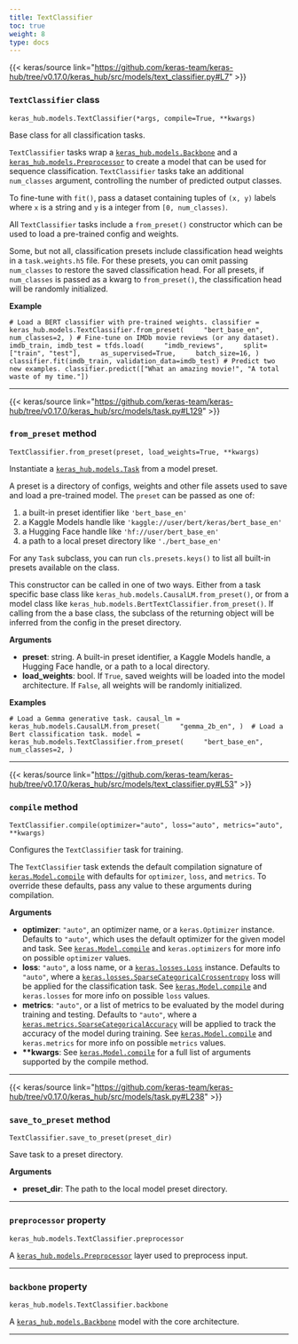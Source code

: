 ```yaml
---
title: TextClassifier
toc: true
weight: 8
type: docs
---
```


{{< keras/source link="https://github.com/keras-team/keras-hub/tree/v0.17.0/keras_hub/src/models/text_classifier.py#L7" >}}

### `TextClassifier` class

`keras_hub.models.TextClassifier(*args, compile=True, **kwargs)`

Base class for all classification tasks.

`TextClassifier` tasks wrap a [`keras_hub.models.Backbone`](/api/keras_hub/base_classes/backbone#backbone-class) and a [`keras_hub.models.Preprocessor`](/api/keras_hub/base_classes/preprocessor#preprocessor-class) to create a model that can be used for sequence classification. `TextClassifier` tasks take an additional `num_classes` argument, controlling the number of predicted output classes.

To fine-tune with `fit()`, pass a dataset containing tuples of `(x, y)` labels where `x` is a string and `y` is a integer from `[0, num_classes)`.

All `TextClassifier` tasks include a `from_preset()` constructor which can be used to load a pre-trained config and weights.

Some, but not all, classification presets include classification head weights in a `task.weights.h5` file. For these presets, you can omit passing `num_classes` to restore the saved classification head. For all presets, if `num_classes` is passed as a kwarg to `from_preset()`, the classification head will be randomly initialized.

**Example**

`# Load a BERT classifier with pre-trained weights. classifier = keras_hub.models.TextClassifier.from_preset(     "bert_base_en",     num_classes=2, ) # Fine-tune on IMDb movie reviews (or any dataset). imdb_train, imdb_test = tfds.load(     "imdb_reviews",     split=["train", "test"],     as_supervised=True,     batch_size=16, ) classifier.fit(imdb_train, validation_data=imdb_test) # Predict two new examples. classifier.predict(["What an amazing movie!", "A total waste of my time."])`

---

{{< keras/source link="https://github.com/keras-team/keras-hub/tree/v0.17.0/keras_hub/src/models/task.py#L129" >}}

### `from_preset` method

`TextClassifier.from_preset(preset, load_weights=True, **kwargs)`

Instantiate a [`keras_hub.models.Task`](/api/keras_hub/base_classes/task#task-class) from a model preset.

A preset is a directory of configs, weights and other file assets used to save and load a pre-trained model. The `preset` can be passed as one of:

1.  a built-in preset identifier like `'bert_base_en'`
2.  a Kaggle Models handle like `'kaggle://user/bert/keras/bert_base_en'`
3.  a Hugging Face handle like `'hf://user/bert_base_en'`
4.  a path to a local preset directory like `'./bert_base_en'`

For any `Task` subclass, you can run `cls.presets.keys()` to list all built-in presets available on the class.

This constructor can be called in one of two ways. Either from a task specific base class like `keras_hub.models.CausalLM.from_preset()`, or from a model class like `keras_hub.models.BertTextClassifier.from_preset()`. If calling from the a base class, the subclass of the returning object will be inferred from the config in the preset directory.

**Arguments**

- **preset**: string. A built-in preset identifier, a Kaggle Models handle, a Hugging Face handle, or a path to a local directory.
- **load_weights**: bool. If `True`, saved weights will be loaded into the model architecture. If `False`, all weights will be randomly initialized.

**Examples**

`# Load a Gemma generative task. causal_lm = keras_hub.models.CausalLM.from_preset(     "gemma_2b_en", )  # Load a Bert classification task. model = keras_hub.models.TextClassifier.from_preset(     "bert_base_en",     num_classes=2, )`

---

{{< keras/source link="https://github.com/keras-team/keras-hub/tree/v0.17.0/keras_hub/src/models/text_classifier.py#L53" >}}

### `compile` method

`TextClassifier.compile(optimizer="auto", loss="auto", metrics="auto", **kwargs)`

Configures the `TextClassifier` task for training.

The `TextClassifier` task extends the default compilation signature of [`keras.Model.compile`](/api/models/model_training_apis#compile-method) with defaults for `optimizer`, `loss`, and `metrics`. To override these defaults, pass any value to these arguments during compilation.

**Arguments**

- **optimizer**: `"auto"`, an optimizer name, or a `keras.Optimizer` instance. Defaults to `"auto"`, which uses the default optimizer for the given model and task. See [`keras.Model.compile`](/api/models/model_training_apis#compile-method) and `keras.optimizers` for more info on possible `optimizer` values.
- **loss**: `"auto"`, a loss name, or a [`keras.losses.Loss`](/api/losses#loss-class) instance. Defaults to `"auto"`, where a [`keras.losses.SparseCategoricalCrossentropy`](/api/losses/probabilistic_losses#sparsecategoricalcrossentropy-class) loss will be applied for the classification task. See [`keras.Model.compile`](/api/models/model_training_apis#compile-method) and `keras.losses` for more info on possible `loss` values.
- **metrics**: `"auto"`, or a list of metrics to be evaluated by the model during training and testing. Defaults to `"auto"`, where a [`keras.metrics.SparseCategoricalAccuracy`](/api/metrics/accuracy_metrics#sparsecategoricalaccuracy-class) will be applied to track the accuracy of the model during training. See [`keras.Model.compile`](/api/models/model_training_apis#compile-method) and `keras.metrics` for more info on possible `metrics` values.
- **\*\*kwargs**: See [`keras.Model.compile`](/api/models/model_training_apis#compile-method) for a full list of arguments supported by the compile method.

---

{{< keras/source link="https://github.com/keras-team/keras-hub/tree/v0.17.0/keras_hub/src/models/task.py#L238" >}}

### `save_to_preset` method

`TextClassifier.save_to_preset(preset_dir)`

Save task to a preset directory.

**Arguments**

- **preset_dir**: The path to the local model preset directory.

---

### `preprocessor` property

`keras_hub.models.TextClassifier.preprocessor`

A [`keras_hub.models.Preprocessor`](/api/keras_hub/base_classes/preprocessor#preprocessor-class) layer used to preprocess input.

---

### `backbone` property

`keras_hub.models.TextClassifier.backbone`

A [`keras_hub.models.Backbone`](/api/keras_hub/base_classes/backbone#backbone-class) model with the core architecture.

---
